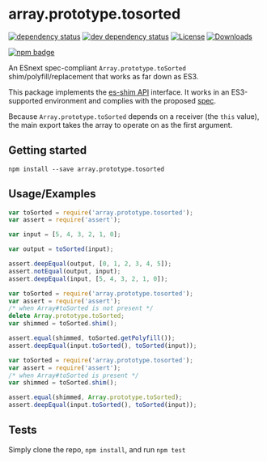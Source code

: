 # array.prototype.tosorted

[![dependency status](https://david-dm.org/es-shims/Array.prototype.toSorted.svg)](https://david-dm.org/es-shims/Array.prototype.toSorted) [![dev dependency status](https://david-dm.org/es-shims/Array.prototype.toSorted/dev-status.svg)](https://david-dm.org/es-shims/Array.prototype.toSorted#info=devDependencies) [![License](https://img.shields.io/npm/l/array.prototype.tosorted.svg)](LICENSE/) [![Downloads](https://img.shields.io/npm/dm/array.prototype.tosorted.svg)](https://npm-stat.com/charts.html?package=array.prototype.tosorted)

[![npm badge](https://nodei.co/npm/array.prototype.tosorted.png?downloads=true\&stars=true)](https://npmjs.org/package/array.prototype.tosorted)

An ESnext spec-compliant `Array.prototype.toSorted` shim/polyfill/replacement that works as far down as ES3.

This package implements the [es-shim API](https://github.com/es-shims/api) interface. It works in an ES3-supported environment and complies with the proposed [spec](https://tc39.es/proposal-change-array-by-copy/#sec-array.prototype.toSorted).

Because `Array.prototype.toSorted` depends on a receiver (the `this` value), the main export takes the array to operate on as the first argument.

## Getting started

```
npm install --save array.prototype.tosorted
```

## Usage/Examples

```js
var toSorted = require('array.prototype.tosorted');
var assert = require('assert');

var input = [5, 4, 3, 2, 1, 0];

var output = toSorted(input);

assert.deepEqual(output, [0, 1, 2, 3, 4, 5]);
assert.notEqual(output, input);
assert.deepEqual(input, [5, 4, 3, 2, 1, 0]);
```

```js
var toSorted = require('array.prototype.tosorted');
var assert = require('assert');
/* when Array#toSorted is not present */
delete Array.prototype.toSorted;
var shimmed = toSorted.shim();

assert.equal(shimmed, toSorted.getPolyfill());
assert.deepEqual(input.toSorted(), toSorted(input));
```

```js
var toSorted = require('array.prototype.tosorted');
var assert = require('assert');
/* when Array#toSorted is present */
var shimmed = toSorted.shim();

assert.equal(shimmed, Array.prototype.toSorted);
assert.deepEqual(input.toSorted(), toSorted(input));
```

## Tests

Simply clone the repo, `npm install`, and run `npm test`
